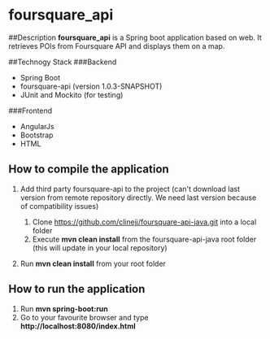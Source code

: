 # foursquare_api
##Description
**foursquare_api** is a Spring boot application based on web. It retrieves POIs from Foursquare API and displays them on a map.

##Technogy Stack
###Backend
- Spring Boot
- foursquare-api (version 1.0.3-SNAPSHOT)
- JUnit and Mockito (for testing)

###Frontend
- AngularJs
- Bootstrap
- HTML

## How to compile the application
1. Add third party foursquare-api to the project (can't download last version from remote repository directly.
We need last version because of compatibility issues)
    1. Clone https://github.com/clinejj/foursquare-api-java.git into a local folder
    2. Execute **mvn clean install** from the foursquare-api-java root folder (this will update in  your local repository)

2. Run **mvn clean install** from your root folder

## How to run the application
1. Run **mvn spring-boot:run**
2. Go to your favourite browser and type **http://localhost:8080/index.html**

